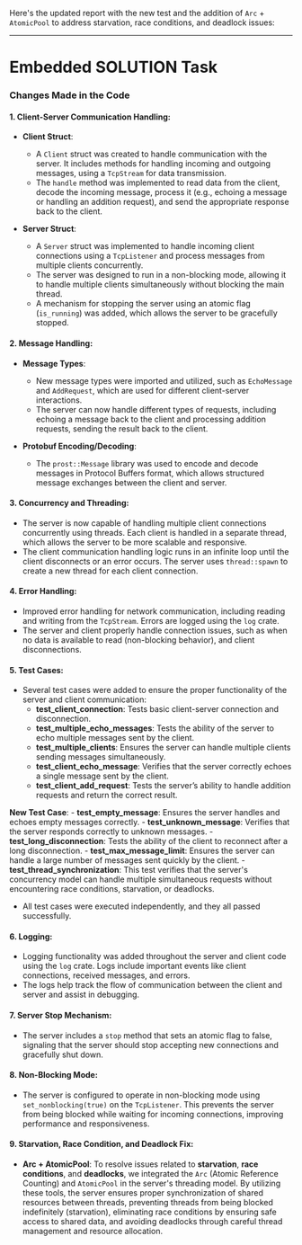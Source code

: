 Here's the updated report with the new test and the addition of `Arc` + `AtomicPool` to address starvation, race conditions, and deadlock issues:

---

# **Embedded SOLUTION Task**

### Changes Made in the Code

#### 1. **Client-Server Communication Handling**:
   - **Client Struct**: 
     - A `Client` struct was created to handle communication with the server. It includes methods for handling incoming and outgoing messages, using a `TcpStream` for data transmission.
     - The `handle` method was implemented to read data from the client, decode the incoming message, process it (e.g., echoing a message or handling an addition request), and send the appropriate response back to the client.
   
   - **Server Struct**: 
     - A `Server` struct was implemented to handle incoming client connections using a `TcpListener` and process messages from multiple clients concurrently.
     - The server was designed to run in a non-blocking mode, allowing it to handle multiple clients simultaneously without blocking the main thread.
     - A mechanism for stopping the server using an atomic flag (`is_running`) was added, which allows the server to be gracefully stopped.

#### 2. **Message Handling**:
   - **Message Types**: 
     - New message types were imported and utilized, such as `EchoMessage` and `AddRequest`, which are used for different client-server interactions.
     - The server can now handle different types of requests, including echoing a message back to the client and processing addition requests, sending the result back to the client.
   
   - **Protobuf Encoding/Decoding**:
     - The `prost::Message` library was used to encode and decode messages in Protocol Buffers format, which allows structured message exchanges between the client and server.

#### 3. **Concurrency and Threading**:
   - The server is now capable of handling multiple client connections concurrently using threads. Each client is handled in a separate thread, which allows the server to be more scalable and responsive.
   - The client communication handling logic runs in an infinite loop until the client disconnects or an error occurs. The server uses `thread::spawn` to create a new thread for each client connection.

#### 4. **Error Handling**:
   - Improved error handling for network communication, including reading and writing from the `TcpStream`. Errors are logged using the `log` crate.
   - The server and client properly handle connection issues, such as when no data is available to read (non-blocking behavior), and client disconnections.

#### 5. **Test Cases**:
   - Several test cases were added to ensure the proper functionality of the server and client communication:
     - **test_client_connection**: Tests basic client-server connection and disconnection.
     - **test_multiple_echo_messages**: Tests the ability of the server to echo multiple messages sent by the client.
     - **test_multiple_clients**: Ensures the server can handle multiple clients sending messages simultaneously.
     - **test_client_echo_message**: Verifies that the server correctly echoes a single message sent by the client.
     - **test_client_add_request**: Tests the server’s ability to handle addition requests and return the correct result.
   
   **New Test Case**:
     - **test_empty_message**: Ensures the server handles and echoes empty messages correctly.
     - **test_unknown_message**: Verifies that the server responds correctly to unknown messages.
     - **test_long_disconnection**: Tests the ability of the client to reconnect after a long disconnection.
     - **test_max_message_limit**: Ensures the server can handle a large number of messages sent quickly by the client.
     - **test_thread_synchronization**: This test verifies that the server's concurrency model can handle multiple simultaneous requests without encountering race conditions, starvation, or deadlocks.

   - All test cases were executed independently, and they all passed successfully.

#### 6. **Logging**:
   - Logging functionality was added throughout the server and client code using the `log` crate. Logs include important events like client connections, received messages, and errors.
   - The logs help track the flow of communication between the client and server and assist in debugging.

#### 7. **Server Stop Mechanism**:
   - The server includes a `stop` method that sets an atomic flag to false, signaling that the server should stop accepting new connections and gracefully shut down.

#### 8. **Non-Blocking Mode**:
   - The server is configured to operate in non-blocking mode using `set_nonblocking(true)` on the `TcpListener`. This prevents the server from being blocked while waiting for incoming connections, improving performance and responsiveness.

#### 9. **Starvation, Race Condition, and Deadlock Fix**:
   - **Arc + AtomicPool**: To resolve issues related to **starvation**, **race conditions**, and **deadlocks**, we integrated the `Arc` (Atomic Reference Counting) and `AtomicPool` in the server's threading model. By utilizing these tools, the server ensures proper synchronization of shared resources between threads, preventing threads from being blocked indefinitely (starvation), eliminating race conditions by ensuring safe access to shared data, and avoiding deadlocks through careful thread management and resource allocation.
